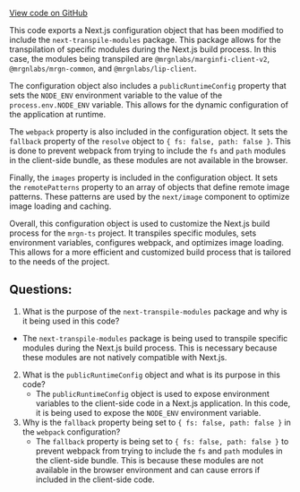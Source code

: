 [View code on GitHub](https://github.com/mrgnlabs/mrgn-ts/apps/marginfi-landing-page/next.config.js)

This code exports a Next.js configuration object that has been modified to include the `next-transpile-modules` package. This package allows for the transpilation of specific modules during the Next.js build process. In this case, the modules being transpiled are `@mrgnlabs/marginfi-client-v2`, `@mrgnlabs/mrgn-common`, and `@mrgnlabs/lip-client`.

The configuration object also includes a `publicRuntimeConfig` property that sets the `NODE_ENV` environment variable to the value of the `process.env.NODE_ENV` variable. This allows for the dynamic configuration of the application at runtime.

The `webpack` property is also included in the configuration object. It sets the `fallback` property of the `resolve` object to `{ fs: false, path: false }`. This is done to prevent webpack from trying to include the `fs` and `path` modules in the client-side bundle, as these modules are not available in the browser.

Finally, the `images` property is included in the configuration object. It sets the `remotePatterns` property to an array of objects that define remote image patterns. These patterns are used by the `next/image` component to optimize image loading and caching.

Overall, this configuration object is used to customize the Next.js build process for the `mrgn-ts` project. It transpiles specific modules, sets environment variables, configures webpack, and optimizes image loading. This allows for a more efficient and customized build process that is tailored to the needs of the project.
## Questions: 
 1. What is the purpose of the `next-transpile-modules` package and why is it being used in this code?
   - The `next-transpile-modules` package is being used to transpile specific modules during the Next.js build process. This is necessary because these modules are not natively compatible with Next.js.
2. What is the `publicRuntimeConfig` object and what is its purpose in this code?
   - The `publicRuntimeConfig` object is used to expose environment variables to the client-side code in a Next.js application. In this code, it is being used to expose the `NODE_ENV` environment variable.
3. Why is the `fallback` property being set to `{ fs: false, path: false }` in the `webpack` configuration?
   - The `fallback` property is being set to `{ fs: false, path: false }` to prevent webpack from trying to include the `fs` and `path` modules in the client-side bundle. This is because these modules are not available in the browser environment and can cause errors if included in the client-side code.